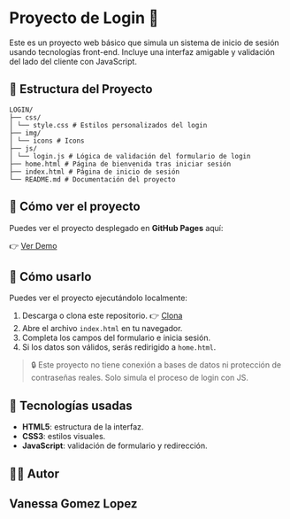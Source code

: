 # Proyecto de Login 🔐

Este es un proyecto web básico que simula un sistema de inicio de sesión usando tecnologías front-end. Incluye una interfaz amigable y validación del lado del cliente con JavaScript.

## 📁 Estructura del Proyecto

```
LOGIN/
├── css/
│ └── style.css # Estilos personalizados del login
├── img/
│ └── icons # Icons
├── js/
│ └── login.js # Lógica de validación del formulario de login
├── home.html # Página de bienvenida tras iniciar sesión
├── index.html # Página de inicio de sesión
└── README.md # Documentación del proyecto
```

## 🚀 Cómo ver el proyecto

Puedes ver el proyecto desplegado en **GitHub Pages** aquí:

👉 [Ver Demo]( https://vanessa55-rgb.github.io/Login/)

## 🚀 Cómo usarlo

Puedes ver el proyecto ejecutándolo localmente:

1. Descarga o clona este repositorio.
👉 [Clona](https://github.com/Vanessa55-rgb/Entrenamiento-MOD3_SEM2.git)
2. Abre el archivo `index.html` en tu navegador.
3. Completa los campos del formulario e inicia sesión.
4. Si los datos son válidos, serás redirigido a `home.html`.

> 🔒 Este proyecto no tiene conexión a bases de datos ni protección de contraseñas reales. Solo simula el proceso de login con JS.

## 🧰 Tecnologías usadas

- **HTML5**: estructura de la interfaz.
- **CSS3**: estilos visuales.
- **JavaScript**: validación de formulario y redirección.

## 👨‍💻 Autor

**Vanessa Gomez Lopez**
---
